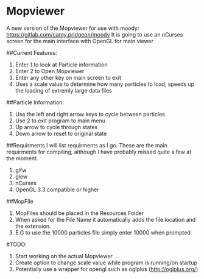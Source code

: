 # Mopviewer
A new version of the Mopviewer for use with moody: https://gitlab.com/carey.pridgeon/moody
It is going to use an nCurses screen for the main interface with OpenGL for main viewer

##Current Features:
1. Enter 1 to look at Particle information
2. Enter 2 to Open Mopviewer
3. Enter any other key on main screen to exit
4. Uses a scale value to determine how many particles to load, speeds up the loading of extremly large data files

##Particle Information:
1. Use the left and right arrow keys to cycle between particles
2. Use 2 to exit program to main menu
3. Up arrow to cycle through states
4. Down arrow to reset to original state

##Requirments
I will list requirments as I go. These are the main requirments for compiling, although I have probably missed quite a few at the moment.
1. glfw
2. glew
3. nCurses
4. OpenGL 3.3 compatible or higher

##MopFile
1. MopFiles should be placed in the Resources Folder
2. When asked for the File Name it automatically adds the file location and the extension.
3. E.G to use the 10000 particles file simply enter 10000 when prompted

#TODO:
1. Start working on the actual Mopviewer
2. Create option to change scale value while program is running/on startup
3. Potentially use a wrapper for opengl such as oglplus (http://oglplus.org/)
